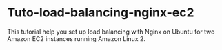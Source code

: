 # Tuto-load-balancing-nginx-ec2
This tutorial help you set up load balancing with Nginx on Ubuntu for two Amazon EC2 instances running Amazon Linux 2.
